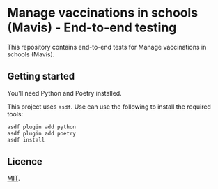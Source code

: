 # Manage vaccinations in schools (Mavis) - End-to-end testing

This repository contains end-to-end tests for Manage vaccinations in schools
(Mavis).

## Getting started

You'll need Python and Poetry installed.

This project uses `asdf`. Use can use the following to install the required
tools:

```bash
asdf plugin add python
asdf plugin add poetry
asdf install
```

## Licence

[MIT](LICENCE).
